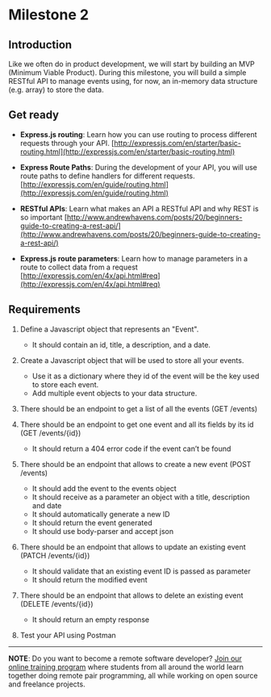 # Milestone 2

## Introduction
Like we often do in product development, we will start by building an MVP (Minimum Viable Product). During this milestone, you will build a simple RESTful API to manage events using, for now, an in-memory data structure (e.g. array) to store the data.

## Get ready

- **Express.js routing**:
Learn how you can use routing to process different requests through your API. [http://expressjs.com/en/starter/basic-routing.html](http://expressjs.com/en/starter/basic-routing.html)

- **Express Route Paths**:
During the development of your API, you will use route paths to define handlers for different requests. [http://expressjs.com/en/guide/routing.html](http://expressjs.com/en/guide/routing.html)

- **RESTful APIs**:
Learn what makes an API a RESTful API and why REST is so important [http://www.andrewhavens.com/posts/20/beginners-guide-to-creating-a-rest-api/](http://www.andrewhavens.com/posts/20/beginners-guide-to-creating-a-rest-api/)

- **Express.js route parameters**:
Learn how to manage parameters in a route to collect data from a request [http://expressjs.com/en/4x/api.html#req](http://expressjs.com/en/4x/api.html#req)

## Requirements

1. Define a Javascript object that represents an "Event".
   - It should contain an id, title, a description, and a date.

2. Create a Javascript object that will be used to store all your events.
   - Use it as a dictionary where they id of the event will be the key used to store each event.
   - Add multiple event objects to your data structure.

3. There should be an endpoint to get a list of all the events (GET /events)

4. There should be an endpoint to get one event and all its fields by its id (GET /events/{id})
   - It should return a 404 error code if the event can’t be found

5. There should be an endpoint that allows to create a new event (POST /events)
   - It should add the event to the events object
   - It should receive as a parameter an object with a title, description and date
   - It should automatically generate a new ID
   - It should return the event generated
   - It should use body-parser and accept json

6. There should be an endpoint that allows to update an existing event (PATCH /events/{id})
   - It should validate that an existing event ID is passed as parameter
   - It should return the modified event

7. There should be an endpoint that allows to delete an existing event (DELETE /events/{id})
   - It should return an empty response

8. Test your API using Postman

---

**NOTE**: Do you want to become a remote software developer? [Join our online training program](http://www.microverse.org/) where students from all around the world learn together doing remote pair programming, all while working on open source and freelance projects.

